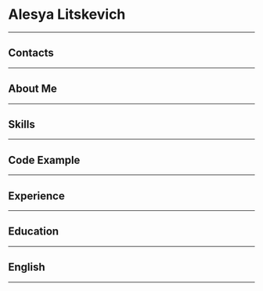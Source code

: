 # Alesya Litskevich
----
## Contacts
----
## About Me
----
## Skills
----
## Code Example
----
## Experience
----
## Education
----
## English
----